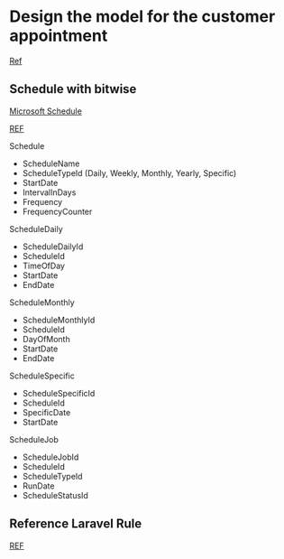 # Design the model for the customer appointment

[Ref](https://docs.google.com/spreadsheets/d/1RvSU4x9W5z2Zf9AO4KSYJ2ce8dTAU33asQ_gfTiXNNg/edit#gid=1570745569)

## Schedule with bitwise

[Microsoft Schedule](https://docs.microsoft.com/en-us/sql/relational-databases/system-tables/dbo-sysschedules-transact-sql?redirectedfrom=MSDN&view=sql-server-ver15)

[REF](https://stackoverflow.com/questions/12089431/database-table-design-for-scheduling-tasks)

Schedule

- ScheduleName
- ScheduleTypeId (Daily, Weekly, Monthly, Yearly, Specific)
- StartDate
- IntervalInDays
- Frequency
- FrequencyCounter

ScheduleDaily

- ScheduleDailyId
- ScheduleId
- TimeOfDay
- StartDate
- EndDate

ScheduleMonthly

- ScheduleMonthlyId
- ScheduleId
- DayOfMonth
- StartDate
- EndDate

ScheduleSpecific

- ScheduleSpecificId
- ScheduleId
- SpecificDate
- StartDate

ScheduleJob

- ScheduleJobId
- ScheduleId
- ScheduleTypeId
- RunDate
- ScheduleStatusId

## Reference Laravel Rule

[REF](https://laravel.com/docs/8.x/scheduling)
